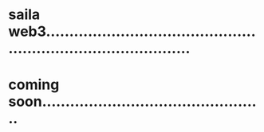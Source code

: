 # saila web3....................................................................................
# coming soon................................................
